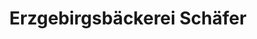 ---
title: "Erzgebirgsbäckerei Schäfer"
url: /grosshartmannsdorf/erzgebirgsbaeckerei-schaefer/
shop: Bäckerei
---